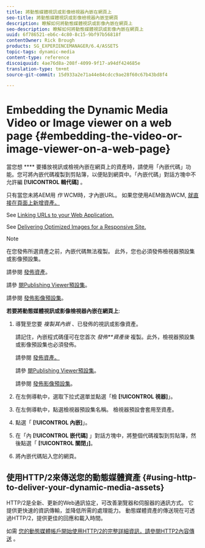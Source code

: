 ```yaml
---
title: 將動態媒體視訊或影像檢視器內嵌在網頁上
seo-title: 將動態媒體視訊或影像檢視器內嵌至網頁
description: 瞭解如何將動態媒體視訊或影像內嵌在網頁上
seo-description: 瞭解如何將動態媒體視訊或影像內嵌在網頁上
uuid: 6f786521-eb6c-4c80-8c15-9bf97b56818f
contentOwner: Rick Brough
products: SG_EXPERIENCEMANAGER/6.4/ASSETS
topic-tags: dynamic-media
content-type: reference
discoiquuid: 4ae76d8a-208f-4099-9f17-a94df424685e
translation-type: tm+mt
source-git-commit: 15d933a2e71a44e84cdcc9ae28f60c67b43bd8f4

---
```



# Embedding the Dynamic Media Video or Image viewer on a web page {#embedding-the-video-or-image-viewer-on-a-web-page}

當您想 **** 要播放視訊或檢視內嵌在網頁上的資產時，請使用「內嵌代碼」功能。您可將內嵌代碼複製到剪貼簿，以便貼到網頁中。「內嵌代碼」對話方塊中不允許編 **[!UICONTROL 輯代碼]** 。

只有當您未將AEM用 _作_ WCM時，才內嵌URL。 如果您使用AEM做為WCM, [就直接在頁面上新增資產。](adding-dynamic-media-assets-to-pages.md)

See [Linking URLs to your Web Application.](linking-urls-to-yourwebapplication.md)

See [Delivering Optimized Images for a Responsive Site.](responsive-site.md)

>[!NOTE]
>
>在您發佈所選資產之前，內嵌代碼無法複製。 此外，您也必須發佈檢視器預設集或影像預設集。
>
>請參閱 [發佈資產](publishing-dynamicmedia-assets.md)。
>
>請參 [閱Publishing Viewer預設集](managing-viewer-presets.md#publishing-viewer-presets)。
>
>請參閱 [發佈影像預設集](managing-image-presets.md#publishing-image-presets)。

**若要將動態媒體視訊或影像檢視器內嵌在網頁上**:

1. 導覽至您要 *複製其內嵌* 、已發佈的視訊或影像資產。

   請記住，內嵌程式碼僅可在您首次 *發佈**資產後* 複製。此外，檢視器預設集或影像預設集也必須發佈。

   請參閱 [發佈資產。](publishing-dynamicmedia-assets.md)

   請參 [閱Publishing Viewer預設集](managing-viewer-presets.md#publishing-viewer-presets)。

   請參閱 [發佈影像預設集](managing-image-presets.md#publishing-image-presets)。

1. 在左側導軌中，選取下拉式選單並點選「檢 **[!UICONTROL 視器]**」。
1. 在左側導軌中，點選檢視器預設集名稱。 檢視器預設會套用至資產。
1. 點選「 **[!UICONTROL 內嵌]**」。
1. 在「內 **[!UICONTROL 嵌代碼]** 」對話方塊中，將整個代碼複製到剪貼簿，然後點選「 **[!UICONTROL 關閉」]**。
1. 將內嵌代碼貼入您的網頁。

## 使用HTTP/2來傳送您的動態媒體資產 {#using-http-to-deliver-your-dynamic-media-assets}

HTTP/2是全新、更新的Web通訊協定，可改善瀏覽器和伺服器的通訊方式。 它提供更快速的資訊傳輸，並降低所需的處理能力。 動態媒體資產的傳送現在可透過HTTP/2，提供更佳的回應和載入時間。

如需 [您的動態媒體帳戶開始使用HTTP/2的完整詳細資訊，請參閱HTTP2內容傳送](http2.md) 。
